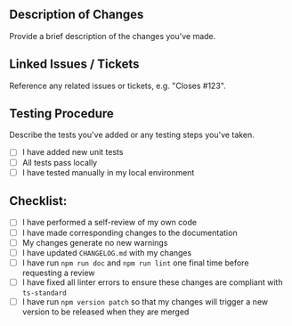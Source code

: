 ## Description of Changes

Provide a brief description of the changes you've made.

## Linked Issues / Tickets

Reference any related issues or tickets, e.g. "Closes #123".

## Testing Procedure

Describe the tests you've added or any testing steps you've taken.

- [ ] I have added new unit tests
- [ ] All tests pass locally
- [ ] I have tested manually in my local environment

## Checklist:

- [ ] I have performed a self-review of my own code
- [ ] I have made corresponding changes to the documentation
- [ ] My changes generate no new warnings
- [ ] I have updated `CHANGELOG.md` with my changes
- [ ] I have run `npm run doc` and `npm run lint` one final time before requesting a review
- [ ] I have fixed all linter errors to ensure these changes are compliant with `ts-standard`
- [ ] I have run `npm version patch` so that my changes will trigger a new version to be released when they are merged